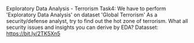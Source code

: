 Exploratory Data Analysis - Terrorism
Task4:
We have to perform 'Exploratory Data Analysis' on dataset 'Global Terrorism'
As a security/defense analyst, try to find out the hot zone of terrorism.
What all security issues and insights you can derive by EDA?
Datasset: https://bit.ly/2TK5Xn5
